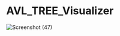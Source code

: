 # AVL_TREE_Visualizer

![Screenshot (47)](https://github.com/abhijit2712/AVL_TREE_Visualizer/assets/74667882/e2ffff24-fce1-452c-b770-fe24a97cbe3a)
